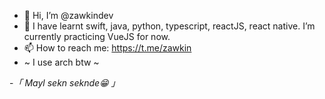 - 👋 Hi, I’m @zawkindev
- 🌱 I have learnt swift, java, python, typescript, reactJS, react native. I’m currently practicing VueJS for now.
- 📫 How to reach me: https://t.me/zawkin
- ~ I use arch btw ~ 

-*「 Mayl sekn seknde😁 」*
<!---
zawkindev/zawkindev is a ✨ special ✨ repository because its `README.md` (this file) appears on your GitHub profile.
You can click the Preview link to take a look at your changes.
--->
